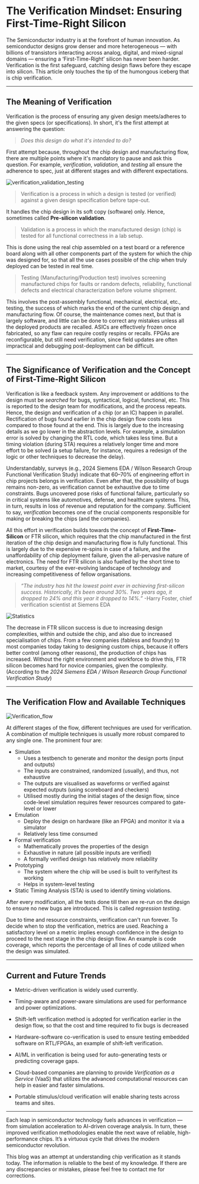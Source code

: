 # The Verification Mindset: Ensuring First-Time-Right Silicon

The Semiconductor industry is at the forefront of human innovation. As semiconductor designs grow denser and more heterogeneous — with billions of transistors interacting across analog, digital, and mixed-signal domains — ensuring a ‘First-Time-Right’ silicon has never been harder. Verification is the first safeguard, catching design flaws before they escape into silicon. This article only touches the tip of the humongous iceberg that is chip verification.

---
## The Meaning of Verification

Verification is the process of ensuring any given design meets/adheres to the given specs (or specifications). In short, it's the first attempt at answering the question:
> _Does this design do what it's intended to do?_

First attempt because, throughout the chip design and manufacturing flow, there are multiple points where it's mandatory to pause and ask this question. For example, _verification_, _validation_, and _testing_ all ensure the adherence to spec, just at different stages and with different expectations.

![verification_validation_testing](/images/veri_vali_test.png)

>  Verification is a process in which a design is tested (or verified) against a given design specification before tape-out.

It handles the chip design in its soft copy (software) only. Hence, sometimes called **Pre-silicon validation**. 

>  Validation is a process in which the manufactured design (chip) is tested for all functional correctness in a lab setup.

This is done using the real chip assembled on a test board or a reference board along with all other components part of the system for which the chip was designed for, so that all the use cases possible of the chip when truly deployed can be tested in real time. 

>  Testing (Manufacturing/Production test) involves screening manufactured chips for faults or random defects, reliability, functional defects and electrical characterization before volume shipment.

This involves the post-assembly functional, mechanical, electrical, etc., testing, the success of which marks the end of the current chip design and manufacturing flow. Of course, the maintenance comes next, but that is largely software, and little can be done to correct any mistakes unless all the deployed products are recalled. 
ASICs are effectively frozen once fabricated, so any flaw can require costly respins or recalls. FPGAs are reconfigurable, but still need verification, since field updates are often impractical and debugging post-deployment can be difficult.  

---
## The Significance of Verification and the Concept of First-Time-Right Silicon

Verification is like a feedback system. Any improvement or additions to the design must be _searched_ for bugs, syntactical, logical, functional, etc. This is reported to the design team for modifications, and the process repeats. Hence, the design and verification of a chip (or an IC) happen in parallel. Rectification of bugs found earlier in the chip design flow costs less compared to those found at the end. This is largely due to the increasing details as we go lower in the abstraction levels.
For example, a simulation error is solved by changing the RTL code, which takes less time. But a timing violation (during STA) requires a relatively longer time and more effort to be solved (a setup failure, for instance, requires a redesign of the logic or other techniques to decrease the delay).  

Understandably, surveys (e.g., 2024 Siemens EDA / Wilson Research Group Functional Verification Study) indicate that 60–70% of engineering effort in chip projects belongs in verification. Even after that, the possibility of bugs remains non-zero, as verification cannot be exhaustive due to time constraints.
Bugs uncovered pose risks of functional failure, particularly so in critical systems like automotives, defense, and healthcare systems. This, in turn, results in loss of revenue and reputation for the company. Sufficient to say, _verification_ becomes one of the crucial components responsible for making or breaking the chips (and the companies).  

All this effort in verification builds towards the concept of **First-Time-Silicon** or FTR silicon, which requires that the chip manufactured in the first iteration of the chip design and manufacturing flow is fully functional. This is largely due to the expensive re-spins in case of a failure, and the unaffordability of chip deployment failure, given the all-pervasive nature of electronics. The need for FTR silicon is also fuelled by the short time to market, courtesy of the ever-evolving landscape of technology and increasing competitiveness of fellow organisations. 

> _“The industry has hit the lowest point ever in achieving first-silicon success. Historically, it’s been around 30%. Two years ago, it dropped to 24% and this year it dropped to 14%.”_ -Harry Foster, chief verification scientist at Siemens EDA

![Statistics](/images/study.jpg)

The decrease in FTR silicon success is due to increasing design complexities, within and outside the chip, and also due to increased specialisation of chips. From a few companies (fabless and foundry) to most companies today taking to designing custom chips, because it offers better control (among other reasons), the production of chips has increased. Without the right environment and workforce to drive this, FTR silicon becomes hard for novice companies, given the complexity. (According to the _2024 Siemens EDA / Wilson Research Group Functional Verification Study_)

---
## The Verification Flow and Available Techniques

![Verification_flow](/images/verificationflow.jpg)

At different stages of the flow, different techniques are used for verification. A combination of multiple techniques is usually more robust compared to any single one. The prominent four are:

- Simulation
    - Uses a testbench to generate and monitor the design ports (input and outputs)
    - The inputs are constrained, randomized (usually), and thus, not exhaustive
    - The outputs are visualised as waveforms or verified against expected outputs (using scoreboard and checkers)
    - Utilised mostly during the initial stages of the design flow, since code-level simulation requires fewer resources compared to gate-level or lower
- Emulation
    - Deploy the design on hardware (like an FPGA) and monitor it via a simulator
    - Relatively less time consumed 
- Formal verification
    - Mathematically proves the properties of the design
    - Exhaustive in nature (all possible inputs are verified)
    - A formally verified design has relatively more reliability
- Prototyping
    - The system where the chip will be used is built to verify/test its working
    - Helps in system-level testing
- Static Timing Analysis (STA) is used to identify timing violations.

After every modification, all the tests done till then are re-run on the design to ensure no new bugs are introduced. This is called _regression testing_.

Due to time and resource constraints, verification can't run forever. To decide when to stop the verification, metrics are used. Reaching a satisfactory level on a metric implies enough confidence in the design to proceed to the next stage in the chip design flow. An example is code coverage, which reports the percentage of all lines of code utilized when the design was simulated. 

---
## Current and Future Trends

- Metric-driven verification is widely used currently.

- Timing-aware and power-aware simulations are used for performance and power optimizations.

- Shift-left verification method is adopted for verification earlier in the design flow, so that the cost and time required to fix bugs is decreased

- Hardware-software co-verification is used to ensure testing embedded software on RTL/FPGAs, an example of shift-left verification.

- AI/ML in verification is being used for auto-generating tests or predicting coverage gaps.
  
- Cloud-based companies are planning to provide _Verification as a Service_ (VaaS) that utilizes the advanced computational resources can help in easier and faster simulations.

- Portable stimulus/cloud verification will enable sharing tests across teams and sites.

---

Each leap in semiconductor technology fuels advances in verification — from simulation acceleration to AI-driven coverage analysis. In turn, these improved verification methodologies enable the next wave of reliable, high-performance chips. It’s a virtuous cycle that drives the modern semiconductor revolution. 

This blog was an attempt at understanding chip verification as it stands today. The information is reliable to the best of my knowledge. If there are any discrepancies or mistakes, please feel free to contact me for corrections. 
